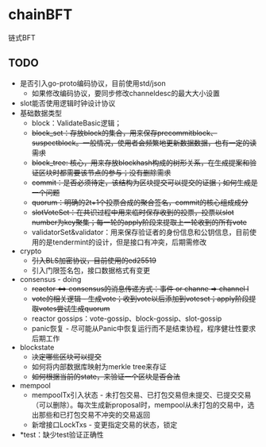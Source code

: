 # chainBFT

链式BFT

## TODO

- 是否引入go-proto编码协议，目前使用std/json
    - 如果修改编码协议，要同步修改channeldesc的最大大小设置
- slot能否使用逻辑时钟设计协议
- 基础数据类型
    - block：ValidateBasic逻辑；
    - ~~block_set：存放block的集合，用来保存precommitblock、suspectblock。一般情况，使用者会频繁地更新数据数据，也有一定的读需求~~
    - ~~block_tree: 核心，用来存放blockhash构成的树形关系，在生成提案和验证区块时都需要该节点的参与；没有删除需求~~
    - ~~commit：是否必须待定，该结构为区块提交可以提交的证据；如何生成是一个问题~~
    - ~~quorum：明确的2t+1个投票合成的聚合签名，commit的核心组成成分~~
    - ~~slotVoteSet：在共识过程中用来临时保存收到的投票，投票以slot number为key聚集；每一轮的apply阶段来提取上一轮收到的所有vote~~
    - validatorSet&validator：用来保存验证者的身份信息和公钥信息，目前使用的是tendermint的设计，但是接口有冲突，后期需修改
- crypto
    - ~~引入BLS加密协议，目前使用的ed25519~~
    - 引入门限签名包，接口数据格式有变更
- consensus - doing
    - ~~reactor <=> consensus的消息传递方式：事件 or channe => channel l~~
    - ~~vote的相关逻辑 - 生成vote；收到vote以后添加到voteset；apply阶段提取votes尝试生成quorum~~
    - reactor gossips：vote-gossip、block-gossip、slot-gossip
    - panic恢复 - 尽可能从Panic中恢复运行而不是结束协程，程序健壮性要求 后期工作 
- blockstate
    - ~~决定哪些区块可以提交~~
    - 如何将内部数据库映射为merkle tree来存证
    - ~~如何根据当前的state，来验证一个区块是否合法~~
- mempool
    - mempoolTx引入状态 - 未打包交易、已打包交易但未提交、已提交交易（可以删除）。每次生成新proposal时，mempool从未打包的交易中，选出那些和已打包交易不冲突的交易返回
    - 新增接口LockTxs - 变更指定交易的状态，锁定
- *test：缺少test验证正确性